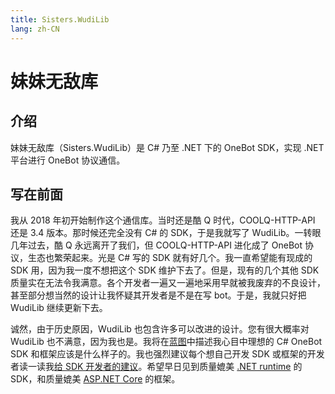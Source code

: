 ```yaml
---
title: Sisters.WudiLib
lang: zh-CN
---
```

# 妹妹无敌库
## 介绍
妹妹无敌库（Sisters.WudiLib）是 C# 乃至 .NET 下的 OneBot SDK，实现 .NET 平台进行 OneBot 协议通信。

## 写在前面
我从 2018 年初开始制作这个通信库。当时还是酷 Q 时代，COOLQ-HTTP-API 还是 3.4 版本。那时候还完全没有 C# 的 SDK，于是我就写了 WudiLib。一转眼几年过去，酷 Q 永远离开了我们，但 COOLQ-HTTP-API 进化成了 OneBot 协议，生态也繁荣起来。光是 C# 写的 SDK 就有好几个。我一直希望能有现成的 SDK 用，因为我一度不想把这个 SDK 维护下去了。但是，现有的几个其他 SDK 质量实在无法令我满意。各个开发者一遍又一遍地采用早就被我废弃的不良设计，甚至部分想当然的设计让我怀疑其开发者是不是在写 bot。于是，我就只好把 WudiLib 继续更新下去。

诚然，由于历史原因，WudiLib 也包含许多可以改进的设计。您有很大概率对 WudiLib 也不满意，因为我也是。我将在[蓝图](lantu.md)中描述我心目中理想的 C# OneBot SDK 和框架应该是什么样子的。我也强烈建议每个想自己开发 SDK 或框架的开发者读一读我[给 SDK 开发者的建议](gei-sdk-kaifazhedejianyi.md)。希望早日见到质量媲美 [.NET runtime](https://github.com/dotnet/runtime) 的 SDK，和质量媲美 [ASP.NET Core](https://github.com/dotnet/aspnetcore) 的框架。